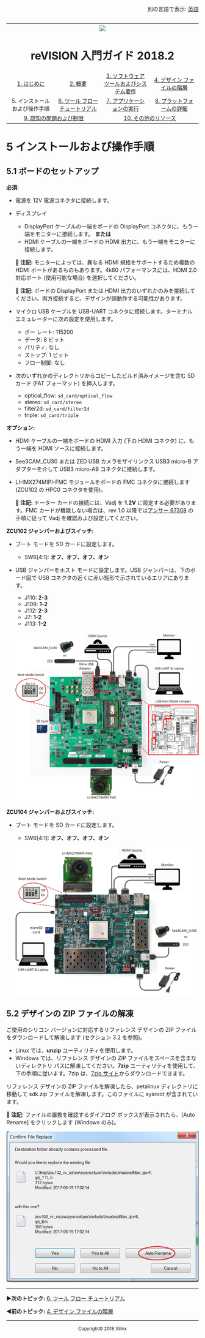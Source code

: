 <p align="right">
            別の言語で表示: <a href="../operating-instructions.md">英語</a>    <table style="width:100%"><table style="width:100%">
  <tr>

<th width="100%" colspan="6"><img src="https://www.xilinx.com/content/dam/xilinx/imgs/press/media-kits/corporate/xilinx-logo.png" width="30%"/><h1>reVISION 入門ガイド 2018.2</h1>
</th>

  </tr>
  <tr>
    <td width="17%" align="center"><a href="README.md">1. はじめに</a></td>
    <td width="16%" align="center"><a href="overview.md">2. 概要</a></td>
    <td width="17%" align="center"><a href="software-tools-system-requirements.md">3. ソフトウェア ツールおよびシステム要件</a></td>
    <td width="17%" align="center"><a href="design-file-hierarchy.md">4. デザイン ファイルの階層</a></td>
</tr>
<tr>
    <td width="17%" align="center">5. インストールおよび操作手順</td>
    <td width="16%" align="center"><a href="tool-flow-tutorials.md">6. ツール フロー チュートリアル</a></td>
    <td width="17%" align="center"><a href="run-application.md">7. アプリケーションの実行</a></td>
    <td width="17%" align="center"><a href="platform-details.md">8. プラットフォームの詳細</a></td>    
  </tr>
<tr>
    <td width="17%" align="center" colspan="2"><a href="known-issues-limitations.md">9. 既知の問題および制限</a></td>
    <td width="16%" align="center" colspan="2"><a href="additional-references.md">10. その他のリソース</a></td>
</tr>
</table>

# 5 インストールおよび操作手順

## 5.1 ボードのセットアップ

**必須:**
* 電源を 12V 電源コネクタに接続します。
* ディスプレイ
  * DisplayPort ケーブルの一端をボードの DisplayPort コネクタに、もう一端をモニターに接続します。 **または**
  * HDMI ケーブルの一端をボードの HDMI 出力に、もう一端をモニターに接続します。

  **:pushpin: 注記:** モニターによっては、異なる HDMI 規格をサポートするため複数の HDMI ポートがあるものもあります。4k60 パフォーマンスには、HDMI 2.0 対応ポート (使用可能な場合) を選択してください。

  **:pushpin: 注記:** ボードの DisplayPort または HDMI 出力のいずれかのみを接続してください。両方接続すると、デザインが誤動作する可能性があります。

* マイクロ USB ケーブルを USB-UART コネクタに接続します。ターミナル エミュレーターに次の設定を使用します。
  * ボー レート: 115200
  * データ: 8 ビット
  * パリティ: なし
  * ストップ: 1 ビット
  * フロー制御: なし

* 次のいずれかのディレクトリからコピーしたビルド済みイメージを含む SD カード (FAT フォーマット) を挿入します。
  * optical_flow: `sd_card/optical_flow`
  * stereo: `sd_card/stereo`
  * filter2d: `sd_card/filter2d`
  * triple: `sd_card/triple`

**オプション:**
* HDMI ケーブルの一端をボードの HDMI 入力 (下の HDMI コネクタ) に、もう一端を HDMI ソースに接続します。
* See3CAM_CU30 または ZED USB カメラをザイリンクス USB3 micro-B アダプターを介して USB3 micro-AB コネクタに接続します。
* LI-IMX274MIPI-FMC モジュールをボードの FMC コネクタに接続します (ZCU102 の HPC0 コネクタを使用)。

  **:pushpin: 注記:** ドーター カードの接続には、Vadj を **1.2V** に設定する必要があります。FMC カードが機能しない場合は、rev 1.0 以降では[アンサー 67308](https://japan.xilinx.com/support/answers/67308.html) の手順に従って Vadj を確認および設定してください。

**ZCU102 ジャンパーおよびスイッチ:**
* ブート モードを SD カードに設定します。
  * SW6[4:1]: **オフ、オフ、オフ、オン**
* USB ジャンパーをホスト モードに設定します。USB ジャンパーは、下のボード図で USB コネクタの近くに赤い矩形で示されているエリアにあります。
  * J110: **2-3**
  * J109: **1-2**
  * J112: **2-3**
  * J7: **1-2**
  * J113: **1-2**

  ![](./images/zcu102_rv_board_setup_2017.4.jpg)

**ZCU104 ジャンパーおよびスイッチ:**
* ブート モードを SD カードに設定します。
  * SW6[4:1]: **オフ、オフ、オフ、オン**

  ![](./images/zcu104_board_setup_2017.4.jpg)

## 5.2 デザインの ZIP ファイルの解凍

ご使用のシリコン バージョンに対応するリファレンス デザインの ZIP ファイルをダウンロードして解凍します (セクション 3.2 を参照)。
* Linux では、**unzip** ユーティリティを使用します。
* Windows では、リファレンス デザインの ZIP ファイルをスペースを含まないディレクトリ パスに解凍してください。**7zip** ユーティリティを使用して、下の手順に従います。7zip は、[7zip サイト](http://www.7-zip.org/)からダウンロードできます。

リファレンス デザインの ZIP ファイルを解凍したら、petalinux ディレクトリに移動して sdk.zip ファイルを解凍します。このファイルに sysroot が含まれています。

**:pushpin: 注記:** ファイルの置換を確認するダイアログ ボックスが表示されたら、[Auto Rename] をクリックします (Windows のみ)。

  ![](./images/7zip-1.jpg)

<hr/>

:arrow_forward:**次のトピック:**  [6.  ツール フロー チュートリアル](tool-flow-tutorials.md)

:arrow_backward:**前のトピック:**  [4.  デザイン ファイルの階層](design-file-hierarchy.md)
<hr/>
<p align="center"><sup>Copyright&copy; 2018 Xilinx</sup></p>
